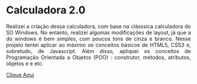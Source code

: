 # Calculadora 2.0

<p align="justify">Realizei a criação dessa calculadora, com base na clásssica calculadora do SO Windows. No entanto, realizei algumas modificações de layout, já que a do windows é bem simples, com poucos tons de cinza e branco. Nesse projeto tentei aplicar ao máximo os conceitos básicos de HTML5, CSS3 e, sobretudo, de Javascript. Além disso, apliquei os conceitos de Programação Orientada a Objetos (POO) : construtor, métodos, atributos, objetos e e etc.

<a href="https://hochiminh1996.github.io/calc_windows/Calc_windows/">Clique Aqui</a>

</p>
